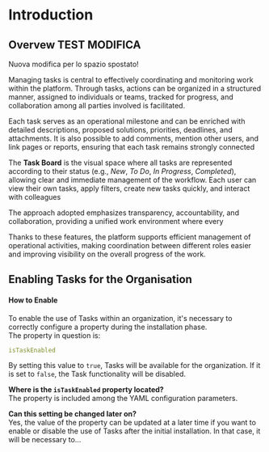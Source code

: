 # Introduction

## Overvew&#x20; TEST MODIFICA 
Nuova modifica per lo spazio spostato!

Managing tasks is central to effectively coordinating and monitoring work within the platform. Through tasks, actions can be organized in a structured manner, assigned to individuals or teams, tracked for progress, and collaboration among all parties involved is facilitated.

Each task serves as an operational milestone and can be enriched with detailed descriptions, proposed solutions, priorities, deadlines, and attachments. It is also possible to add comments, mention other users, and link pages or reports, ensuring that each task remains strongly connected

The **Task Board** is the visual space where all tasks are represented according to their status (e.g., _New_, _To Do_, _In Progress_, _Completed_), allowing clear and immediate management of the workflow. Each user can view their own tasks, apply filters, create new tasks quickly, and interact with colleagues

The approach adopted emphasizes transparency, accountability, and collaboration, providing a unified work environment where every

Thanks to these features, the platform supports efficient management of operational activities, making coordination between different roles easier and improving visibility on the overall progress of the work.



## Enabling Tasks for the Organisation

#### How to Enable

To enable the use of Tasks within an organization, it's necessary to correctly configure a property during the installation phase.\
The property in question is:

```yaml
isTaskEnabled
```

By setting this value to `true`, Tasks will be available for the organization. If it is set to `false`, the Task functionality will be disabled.

**Where is the `isTaskEnabled` property located?**\
The property is included among the YAML configuration parameters.

**Can this setting be changed later on?**\
Yes, the value of the property can be updated at a later time if you want to enable or disable the use of Tasks after the initial installation. In that case, it will be necessary to...


